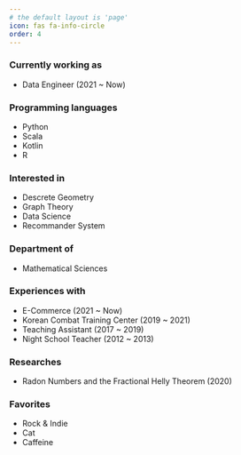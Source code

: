 ```yaml
---
# the default layout is 'page'
icon: fas fa-info-circle
order: 4
---
```


### Currently working as
- Data Engineer (2021 ~ Now)

### Programming languages
- Python
- Scala
- Kotlin
- R

### Interested in
- Descrete Geometry
- Graph Theory
- Data Science
- Recommander System

### Department of
- Mathematical Sciences

### Experiences with
- E-Commerce (2021 ~ Now)
- Korean Combat Training Center (2019 ~ 2021)
- Teaching Assistant (2017 ~ 2019)
- Night School Teacher (2012 ~ 2013)

### Researches
- Radon Numbers and the Fractional Helly Theorem (2020)

### Favorites
- Rock & Indie
- Cat
- Caffeine